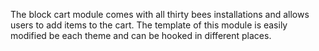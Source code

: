 The block cart module comes with all thirty bees installations and allows users to add items to the cart. The template of this module is easily modified be each theme and can be hooked in different places.